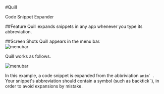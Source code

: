 #Quill

Code Snippet Expander

##Feature
Quill expands snippets in any app whenever you type its abbreviation.

##Screen Shots
Quill appears in the menu bar.  
![menubar](http://gyazo.com/c176924eb210445b1cd3afd1a3b00e15.png "manubar")

Quill works as follows.

![menubar](http://gyazo.com/b15d0b7616047d0436dfa2756eaa25c6.gif "work")

In this example, a code snippet is expanded from the abbriviation ``anim` ``.  
Your snippet's abbreviation should contain a symbol (such as backtick`` ` ``), in order to avoid expansions by mistake.  